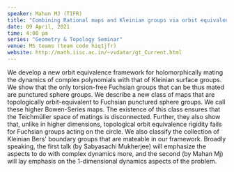 ```yaml
---
speaker: Mahan MJ (TIFR) 
title: "Combining Rational maps and Kleinian groups via orbit equivalence - II"
date: 09 April, 2021
time: 4:00 pm
series: "Geometry & Topology Seminar"
venue: MS teams (team code hiq1jfr)
website: http://math.iisc.ac.in/~vvdatar/gt_Current.html
---
```


We develop a new orbit equivalence framework for holomorphically mating the dynamics of complex polynomials with that of Kleinian surface groups. 
We show that the only torsion-free Fuchsian groups that can be thus mated are punctured sphere groups. We describe a new class of maps that are 
topologically orbit-equivalent to Fuchsian punctured sphere groups. We call these higher Bowen-Series maps. The existence of this class ensures that the 
Teichmüller space of matings is disconnected. Further, they also show that, unlike in higher dimensions, topological orbit equivalence rigidity fails for 
Fuchsian groups acting on the circle. We also classify the collection of Kleinian Bers' boundary groups that are mateable in our framework. Broadly speaking, 
the first talk (by Sabyasachi Mukherjee) will emphasize the aspects to do with complex dynamics more, and the second (by Mahan Mj) will lay emphasis 
on the 1-dimensional dynamics aspects of the problem.

